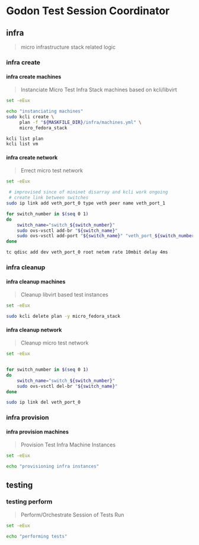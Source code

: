 # Godon Test Session Coordinator

## infra

> micro infrastructure stack related logic

### infra create

#### infra create machines

> Instanciate Micro Test Infra Stack machines based on kcli/libvirt

~~~bash
set -eEux

echo "instanciating machines"
sudo kcli create \
     plan -f "${MASKFILE_DIR}/infra/machines.yml" \
     micro_fedora_stack

kcli list plan
kcli list vm

~~~

#### infra create network

> Errect micro test network

~~~bash
set -eEux

 # improvised since of mininet disarray and kcli work ongoing
 # create link between switches
sudo ip link add veth_port_0 type veth peer name veth_port_1

for switch_number in $(seq 0 1)
do
    switch_name="switch_${switch_number}"
    sudo ovs-vsctl add-br "${switch_name}"
    sudo ovs-vsctl add-port "${switch_name}" "veth_port_${switch_number}"
done

tc qdisc add dev veth_port_0 root netem rate 10mbit delay 4ms

~~~

### infra cleanup

#### infra cleanup machines

> Cleanup libvirt based test instances

~~~bash
set -eEux

sudo kcli delete plan -y micro_fedora_stack
~~~

#### infra cleanup network

> Cleanup micro test network

~~~bash
set -eEux


for switch_number in $(seq 0 1)
do
    switch_name="switch_${switch_number}"
    sudo ovs-vsctl del-br "${switch_name}"
done

sudo ip link del veth_port_0

~~~

### infra provision

#### infra provision machines

> Provision Test Infra Machine Instances

~~~bash
set -eEux

echo "provisioning infra instances"

~~~

## testing

### testing perform

> Perform/Orchestrate Session of Tests Run

~~~bash
set -eEux

echo "performing tests"

~~~
